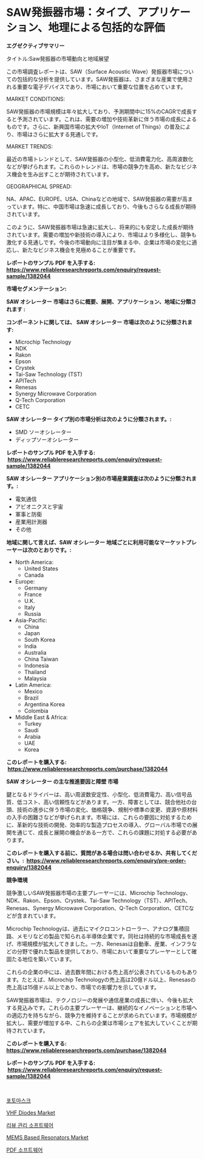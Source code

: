 <p><h1>SAW発振器市場：タイプ、アプリケーション、地理による包括的な評価</h1></p><p><strong>エグゼクティブサマリー</strong></p>
<p><p>タイトル:Saw発振器の市場動向と地域展望</p><p>この市場調査レポートは、SAW（Surface Acoustic Wave）発振器市場についての包括的な分析を提供しています。SAW発振器は、さまざまな産業で使用される重要な電子デバイスであり、市場において重要な位置を占めています。</p><p>MARKET CONDITIONS:</p><p>SAW発振器の市場規模は年々拡大しており、予測期間中に15%のCAGRで成長すると予測されています。これは、需要の増加や技術革新に伴う市場の成長によるものです。さらに、新興国市場の拡大やIoT（Internet of Things）の普及により、市場はさらに拡大する見通しです。</p><p>MARKET TRENDS:</p><p>最近の市場トレンドとして、SAW発振器の小型化、低消費電力化、高周波数化などが挙げられます。これらのトレンドは、市場の競争力を高め、新たなビジネス機会を生み出すことが期待されています。</p><p>GEOGRAPHICAL SPREAD:</p><p>NA、APAC、EUROPE、USA、Chinaなどの地域で、SAW発振器の需要が高まっています。特に、中国市場は急速に成長しており、今後もさらなる成長が期待されています。</p><p>このように、SAW発振器市場は急速に拡大し、将来的にも安定した成長が期待されています。需要の増加や新技術の導入により、市場はより多様化し、競争も激化する見通しです。今後の市場動向に注目が集まる中、企業は市場の変化に適応し、新たなビジネス機会を見極めることが重要です。</p></p>
<p><strong>レポートのサンプル PDF を入手する: <a href="https://www.reliableresearchreports.com/enquiry/request-sample/1382044">https://www.reliableresearchreports.com/enquiry/request-sample/1382044</a></strong></p>
<p><strong>市場セグメンテーション:</strong></p>
<p><strong> SAW オシレーター 市場はさらに概要、展開、アプリケーション、地域に分類されます :</strong></p>
<p><strong>コンポーネントに関しては、 SAW オシレーター 市場は次のように分類されます: &nbsp;</strong></p>
<p><ul><li>Microchip Technology</li><li>NDK</li><li>Rakon</li><li>Epson</li><li>Crystek</li><li>Tai-Saw Technology (TST)</li><li>APITech</li><li>Renesas</li><li>Synergy Microwave Corporation</li><li>Q-Tech Corporation</li><li>CETC</li></ul></p>
<p><strong> SAW オシレーター タイプ別の市場分析は次のように分類されます。:</strong></p>
<p><ul><li>SMD ソーオシレーター</li><li>ディップソーオシレーター</li></ul></p>
<p><strong>レポートのサンプル PDF を入手する: &nbsp;<a href="https://www.reliableresearchreports.com/enquiry/request-sample/1382044">https://www.reliableresearchreports.com/enquiry/request-sample/1382044</a></strong></p>
<p><strong> SAW オシレーター アプリケーション別の市場産業調査は次のように分類されます。:</strong></p>
<p><ul><li>電気通信</li><li>アビオニクスと宇宙</li><li>軍事と防衛</li><li>産業用計測器</li><li>その他</li></ul></p>
<p><strong>地域に関して言えば、SAW オシレーター 地域ごとに利用可能なマーケットプレーヤーは次のとおりです。:</strong></p>
<p><ul>
    <li>
        North America:
        <ul>
            <li>United States</li>
            <li>Canada</li>
        </ul>
    </li>
    <li>
        Europe:
        <ul>
            <li>Germany</li>
            <li>France</li>
            <li>U.K.</li>
            <li>Italy</li>
            <li>Russia</li>
        </ul>
    </li>
    <li>
        Asia-Pacific:
        <ul>
            <li>China</li>
            <li>Japan</li>
            <li>South Korea</li>
            <li>India</li>
            <li>Australia</li>
            <li>China Taiwan</li>
            <li>Indonesia</li>
            <li>Thailand</li>
            <li>Malaysia</li>
        </ul>
    </li>
    <li>
        Latin America:
        <ul>
            <li>Mexico</li>
            <li>Brazil</li>
            <li>Argentina Korea</li>
            <li>Colombia</li>
        </ul>
    </li>
    <li>
        Middle East & Africa:
        <ul>
            <li>Turkey</li>
            <li>Saudi</li>
            <li>Arabia</li>
            <li>UAE</li>
            <li>Korea</li>
        </ul>
    </li>
    </ul></p>
<p><strong>このレポートを購入する: &nbsp;<a href="https://www.reliableresearchreports.com/purchase/1382044">https://www.reliableresearchreports.com/purchase/1382044</a></strong></p>
<p><strong>SAW オシレーター の主な推進要因と障壁 市場</strong></p>
<p><p>鍵となるドライバーは、高い周波数安定性、小型化、低消費電力、高い信号品質、低コスト、高い信頼性などがあります。一方、障害としては、競合他社の台頭、技術の進歩に伴う市場の変化、価格競争、規制や標準の変更、資源や原材料の入手の困難さなどが挙げられます。市場には、これらの要因に対処するために、革新的な技術の開発、効率的な製造プロセスの導入、グローバル市場での展開を通じて、成長と展開の機会がある一方で、これらの課題に対処する必要があります。</p></p>
<p><strong>このレポートを購入する前に、質問がある場合は問い合わせるか、共有してください。:&nbsp; <a href="https://www.reliableresearchreports.com/enquiry/pre-order-enquiry/1382044">https://www.reliableresearchreports.com/enquiry/pre-order-enquiry/1382044</a></strong></p>
<p><strong>競争環境</strong></p>
<p><p>競争激しいSAW発振器市場の主要プレーヤーには、Microchip Technology、NDK、Rakon、Epson、Crystek、Tai-Saw Technology（TST）、APITech、Renesas、Synergy Microwave Corporation、Q-Tech Corporation、CETCなどが含まれています。</p><p>Microchip Technologyは、過去にマイクロコントローラー、アナログ集積回路、メモリなどの製品で知られる半導体企業です。同社は持続的な市場成長を遂げ、市場規模が拡大してきました。一方、Renesasは自動車、産業、インフラなどの分野で優れた製品を提供しており、市場において重要なプレーヤーとして確固たる地位を築いています。</p><p>これらの企業の中には、過去数年間における売上高が公表されているものもあります。たとえば、Microchip Technologyの売上高は20億ドル以上、Renesasの売上高は15億ドル以上であり、市場での影響力を示しています。</p><p>SAW発振器市場は、テクノロジーの発展や通信産業の成長に伴い、今後も拡大する見込みです。これらの主要プレーヤーは、継続的なイノベーションと市場への適応力を持ちながら、競争力を維持することが求められています。市場規模が拡大し、需要が増加する中、これらの企業は市場シェアを拡大していくことが期待されています。</p></p>
<p><strong>このレポートを購入する: &nbsp; <a href="https://www.reliableresearchreports.com/purchase/1382044">https://www.reliableresearchreports.com/purchase/1382044</a></strong></p>
<p><strong>レポートのサンプル PDF を入手する: &nbsp;<a href="https://www.reliableresearchreports.com/enquiry/request-sample/1382044">https://www.reliableresearchreports.com/enquiry/request-sample/1382044</a></strong><strong></strong></p>
<p>&nbsp;</p>
<p><p><a href="https://medium.com/@georgebesoiu20221/%ED%8F%AC%ED%86%A0%EB%A7%88%EC%8A%A4%ED%81%AC-%EC%8B%9C%EC%9E%A5-%EC%84%B1%EA%B3%B5%EC%A0%81%EC%9D%B8-%EB%B9%84%EC%A6%88%EB%8B%88%EC%8A%A4-%EC%A0%84%EB%9E%B5%EC%9D%98-%EC%97%B4%EC%87%A0-2031%EB%85%84%EA%B9%8C%EC%A7%80-%EC%98%88%EC%B8%A1-47c2cbaa133f">포토마스크</a></p><p><a href="https://medium.com/@kevin.north4355/vhf-diodes-market-trends-forecast-and-competitive-analysis-to-2031-0d7700bddeb0">VHF Diodes Market</a></p><p><a href="https://github.com/GabrielBlanda5656/Market-Research-Report-List-1/blob/main/888211211329.md">리뷰 관리 소프트웨어</a></p><p><a href="https://medium.com/@hskdk2672/mems-based-resonators-market-competitive-analysis-market-trends-and-forecast-to-2031-b810dc38c70e">MEMS Based Resonators Market</a></p><p><a href="https://github.com/CorEmtymerich56566/Market-Research-Report-List-1/blob/main/970181511330.md">PDF 소프트웨어</a></p></p>